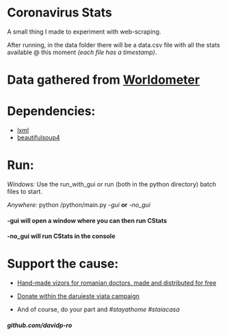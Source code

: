 # Coronavirus Stats
A small thing I made to experiment with web-scraping.

After running, in the data folder there will be a data.csv file with all the stats available @ this moment _(each file has a timestamp)_.

# Data gathered from [Worldometer](https://www.worldometers.info/coronavirus/)

# Dependencies:
* [lxml](https://pypi.org/project/lxml/) 
* [beautifulsoup4](https://pypi.org/project/beautifulsoup4/)

# Run:
*Windows:* Use the run_with_gui or run (both in the python directory) batch files to start.

*Anywhere:* python /python/main.py _-gui_ **or** _-no_gui_

#### -gui will open a window where you can then run CStats
#### -no_gui will run CStats in the console

# Support the cause:
* [Hand-made vizors for romanian doctors, made and distributed for free](https://pypi.org/project/beautifulsoup4/)

* [Donate within the daruieste viata campaign](https://www.daruiesteviata.ro/campanii/sprijinim-lupta-cu-covid-19/bG3DOJ2da)

* And of course, do your part and *#stayathome* *#staiacasa*

##### github.com/davidp-ro
